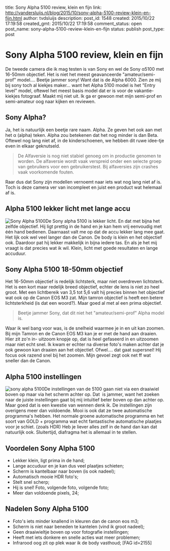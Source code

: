 title: Sony Alpha 5100 review, klein en fijn
link: http://vandersluijs.nl/blog/2015/10/sony-alpha-5100-review-klein-en-fijn.html
author: tvdsluijs
description: 
post_id: 1548
created: 2015/10/22 17:19:58
created_gmt: 2015/10/22 17:19:58
comment_status: open
post_name: sony-alpha-5100-review-klein-en-fijn
status: publish
post_type: post

# Sony Alpha 5100 review, klein en fijn

De tweede camera die ik mag testen is van Sony en wel de Sony α5100 met 16-50mm objectief. Het is niet het meest geavanceerde "amateur/semi-prof" model.... Beetje jammer sony! Want dat is de Alpha 6000. Zien ze mij bij sony toch al kiekjes maker... want het Alpha 5100 model is het "Entry level" model, oftewel het meest basis model dat er is voor de vakantie-kiekjes fotograaf. Maakt mij niet uit. Ik ga er gewoon met mijn semi-prof en semi-amateur oog naar kijken en reviewen.

## Sony Alpha?

Ja, het is natuurlijk een beetje rare naam. Alpha. Ze geven het ook aan met het α (alpha) teken. Alpha zou betekenen dat het nog minder is dan Beta. Oftewel nog lang niet af, in de kinderschoenen, we hebben dit ruwe idee-tje even in elkaar geknutseld. 

> De Alfaversie is nog niet stabiel genoeg om in productie genomen te worden. De alfaversie wordt vaak verspreid onder een selecte groep van gebruikers voor een gebruikerstest. Bij alfaversies zijn crashes vaak voorkomende fouten.

Raar dus dat Sony zijn modellen vernoemt naar iets wat nog lang niet af is. Toch is deze camera ver van incompleet en juist een product wat helemaal af is. 

## Alpha 5100 lekker licht met lange accu

![Sony Alpha 5100](https://dezeeuwsefotograaf.nl/wp-content/uploads/2015/10/IMG_1632-225x300.jpg)De Sony alpha 5100 is lekker licht. En dat met bijna het zelfde objectief. Hij ligt prettig in de hand en je kan hem vrij eenvoudig met één hand bedienen. Daarnaast valt me op dat de accu lekker lang mee gaat. Het lijk ook wel veel langer dan de Canon. De body is klein en het objectief ook. Daardoor pat hij lekker makkelijk in bijna iedere tas. En als je het mij vraagt is dat precies wat ik wil. Klein, licht met goede resultaten en lange accuduur. 

## Sony Alpha 5100 18-50mm objectief

Het 16-50mm objectief is redelijk lichtsterk, maar niet overdreven lichtsterk. Het is een kort maar redelijk breed objectief, echter de lens is niet zo heel groot. Met een lichtbereik van 3,5 tot 5,6 valt hij precies binnen het objectief wat ook op de Canon EOS M3 zat. Mijn tamron objectief is heeft een betere lichtsterkheid (is dat een woord?). Maar goed al met al een prima objectief. 

> Beetje jammer Sony, dat dit niet het "amateur/semi-prof" Alpha model is.

Waar ik wel bang voor was, is de snelheid waarmee je in en uit kan zoomen. Bij mijn Tamron en de Canon EOS M3 kan je er met de hand aan draaien. Hier zit zo'n in- uitzoom knopje op, dat is heel gefaseerd in en uitzoomen maar niet echt snel. Ik kwam er echter na diverse foto's maken achter dat je ook gewoon kan draaien aan het objectief. Ofwel.... dat gaat supersnel! Hij focus ook razend snel bij het zoomen. Mijn gevoel zegt ook net ff wat sneller dan de Canon. 

## Alpha 5100 instellingen

![sony alpha 5100](https://dezeeuwsefotograaf.nl/wp-content/uploads/2015/10/IMG_1622-150x150.jpg)De instellingen van de 5100 gaan niet via een draaiwiel boven op maar via het scherm achter op. Dat  is jammer, want het zoeken naar de juiste instellingen gaat bij mij intuïtief beter boven op dan achter op. Maar goed dat is een kwestie van wennen denk ik. De instellingen zijn overigens meer dan voldoende. Mooi is ook dat ze twee automatische programma's hebben. Het normale groene automatische programma en het soort van GOLD + programma wat echt fantastische automatische plaatjes voor je schiet. (zoals HDR) Heb je liever alles zelf in de hand dan kan dat natuurlijk ook. Sluitertijd, diafragma het is allemaal in te stellen. 

## Voordelen Sony Alpha 5100

  * Lekker klein, ligt prima in de hand;
  * Lange accuduur en je kan dus veel plaatjes schieten;
  * Scherm is kantelbaar naar boven (is ook nadeel);
  * Automatisch mooie HDR foto's;
  * Stelt snel scherp;
  * Hij is snel! Foto, volgende foto, volgende foto;
  * Meer dan voldoende pixels, 24;

## Nadelen Sony Alpha 5100

  * Foto's iets minder knallend in kleuren dan de canon eos m3;
  * Scherm is niet naar beneden te kantelen (vind ik groot nadeel);
  * Geen draaiwieltje boven op voor fotografie instellingen;
  * Heeft met iets donkere en snelle acties wat meer problemen;
  * Infrarood oog zit op plek waar ik de body vasthoud;
[FAG id=2155]